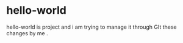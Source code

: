 # hello-world
hello-world is project and i am trying to manage it through GIt
these changes by me .
